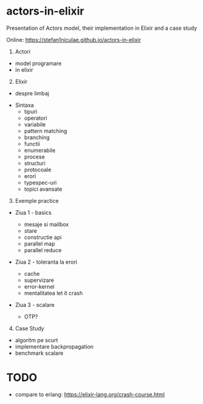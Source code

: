 # actors-in-elixir
Presentation of Actors model, their implementation in Elixir and a case study

Online: https://stefan1niculae.github.io/actors-in-elixir

1.   Actori
  - model programare
  - in elixir

2.  Elixir
  - despre limbaj

  * Sintaxa
    - tipuri
    - operatori
    - variabile
    - pattern matching
    - branching
    - functii
    - enumerabile
    - procese
    - structuri
    - protocoale
    - erori
    - typespec-uri
    - topici avansate

3. Exemple practice
  * Ziua 1 - basics
    - mesaje si mailbox
    - stare
    - constructie api
    - parallel map
    - parallel reduce

  * Ziua 2 - toleranta la erori
    - cache
    - supervizare
    - error-kernel
    - mentalitatea let it crash

  * Ziua 3 - scalare
    - OTP?

4.  Case Study
 - algoritm pe scurt
 - implementare backpropagation
 - benchmark scalare

# TODO
 - compare to erlang: https://elixir-lang.org/crash-course.html
